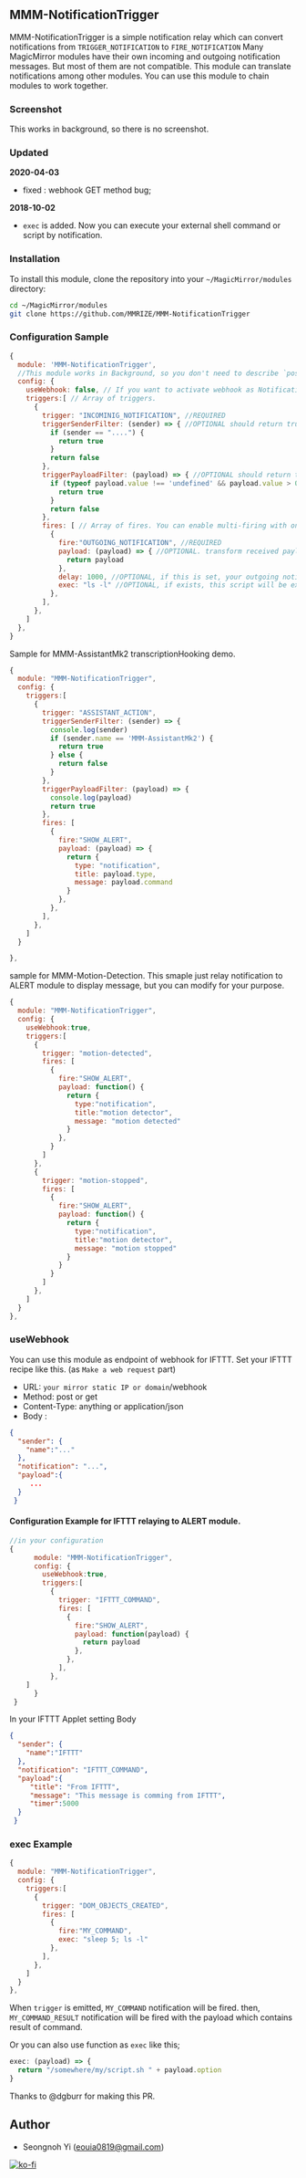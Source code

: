 ## MMM-NotificationTrigger
MMM-NotificationTrigger is a simple notification relay which can convert notifications from `TRIGGER_NOTIFICATION` to `FIRE_NOTIFICATION`
Many MagicMirror modules have their own incoming and outgoing notification messages. But most of them are not compatible. This module can translate notifications among other modules.
You can use this module to chain modules to work together.

### Screenshot
This works in background, so there is no screenshot.

### Updated
**2020-04-03**
- fixed : webhook GET method bug;

**2018-10-02**
- `exec` is added. Now you can execute your external shell command or script by notification.


### Installation

To install this module, clone the repository into your `~/MagicMirror/modules` directory:

```sh
cd ~/MagicMirror/modules
git clone https://github.com/MMRIZE/MMM-NotificationTrigger
```

### Configuration Sample
```javascript
{
  module: 'MMM-NotificationTrigger',
  //This module works in Background, so you don't need to describe `position`.
  config: {
    useWebhook: false, // If you want to activate webhook as Notification emitter, set true. (eg. IFTTT)
    triggers:[ // Array of triggers.
      {
        trigger: "INCOMINIG_NOTIFICATION", //REQUIRED
        triggerSenderFilter: (sender) => { //OPTIONAL should return true or false
          if (sender == "....") {
            return true
          }
          return false
        },
        triggerPayloadFilter: (payload) => { //OPTIONAL should return true or false
          if (typeof payload.value !== 'undefined' && payload.value > 0) {
            return true
          }
          return false
        },
        fires: [ // Array of fires. You can enable multi-firing with one trigger.
          {
            fire:"OUTGOING_NOTIFICATION", //REQUIRED
            payload: (payload) => { //OPTIONAL. transform received payload to what your target module wants.
              return payload
            },
            delay: 1000, //OPTIONAL, if this is set, your outgoing notification will be fired after delay.
            exec: "ls -l" //OPTIONAL, if exists, this script will be executed, and the result will be returned with "OUTGOING_NOTIFICATION_RESULT" and payload.  Can also be specified as a function which accepts the payload as an argument and returns the command to execute.
          },
        ],
      },
    ]
  },
}

```

Sample for MMM-AssistantMk2 transcriptionHooking demo.
```javascript
{
  module: "MMM-NotificationTrigger",
  config: {
    triggers:[
      {
        trigger: "ASSISTANT_ACTION",
        triggerSenderFilter: (sender) => {
          console.log(sender)
          if (sender.name == 'MMM-AssistantMk2') {
            return true
          } else {
            return false
          }
        },
        triggerPayloadFilter: (payload) => {
          console.log(payload)
          return true
        },
        fires: [
          {
            fire:"SHOW_ALERT",
            payload: (payload) => {
              return {
                type: "notification",
                title: payload.type,
                message: payload.command
              }
            },
          },
        ],
      },
    ]
  }

},
```

sample for MMM-Motion-Detection. This smaple just relay notification to ALERT module to display message, but you can modify for your purpose.
```javascript
{
  module: "MMM-NotificationTrigger",
  config: {
    useWebhook:true,
    triggers:[
      {
        trigger: "motion-detected",
        fires: [
          {
            fire:"SHOW_ALERT",
            payload: function() {
              return {
                type:"notification",
                title:"motion detector",
                message: "motion detected"
              }
            },
          }
        ]
      },
      {
        trigger: "motion-stopped",
        fires: [
          {
            fire:"SHOW_ALERT",
            payload: function() {
              return {
                type:"notification",
                title:"motion detector",
                message: "motion stopped"
              }
            }
          }
        ]
      },
    ]
  }
},
```

### useWebhook
You can use this module as endpoint of webhook for IFTTT.
Set your IFTTT recipe like this. (as `Make a web request` part)
- URL: `your mirror static IP or domain`/webhook
- Method: post or get
- Content-Type: anything or application/json
- Body :
```json
{
  "sender": {
    "name":"..."
  },
  "notification": "...",
  "payload":{
     ...
  }
 }
```
#### Configuration Example for IFTTT relaying to ALERT module.
```javascript
//in your configuration
{
      module: "MMM-NotificationTrigger",
      config: {
        useWebhook:true,
        triggers:[
          {
            trigger: "IFTTT_COMMAND",
            fires: [
              {
                fire:"SHOW_ALERT",
                payload: function(payload) {
                  return payload
                },
              },
            ],
          },
	]
      }
 }
```
In your IFTTT Applet setting Body
```json
{
  "sender": {
    "name":"IFTTT"
  },
  "notification": "IFTTT_COMMAND",
  "payload":{
     "title": "From IFTTT",
     "message": "This message is comming from IFTTT",
     "timer":5000
  }
 }
```

### exec Example
```javascript
{
  module: "MMM-NotificationTrigger",
  config: {
    triggers:[
      {
        trigger: "DOM_OBJECTS_CREATED",
        fires: [
          {
            fire:"MY_COMMAND",
            exec: "sleep 5; ls -l"
          },
        ],
      },
    ]
  }
},
```
When `trigger` is emitted, `MY_COMMAND` notification will be fired. then, `MY_COMMAND_RESULT` notification will be fired with the payload which contains result of command.

Or you can also use function as `exec` like this;
```js
exec: (payload) => {
  return "/somewhere/my/script.sh " + payload.option
}
```
Thanks to @dgburr for making this PR.

## Author
- Seongnoh Yi (eouia0819@gmail.com)

[![ko-fi](https://ko-fi.com/img/githubbutton_sm.svg)](https://ko-fi.com/Y8Y56IFLK)
